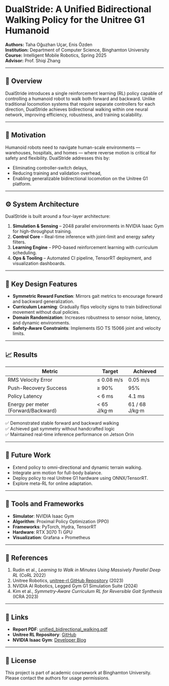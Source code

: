 # DualStride: A Unified Bidirectional Walking Policy for the Unitree G1 Humanoid

**Authors:** Taha Oğuzhan Uçar, Enis Özden  
**Institution:** Department of Computer Science, Binghamton University  
**Course:** Intelligent Mobile Robotics, Spring 2025  
**Advisor:** Prof. Shiqi Zhang

---

## 📘 Overview

DualStride introduces a single reinforcement learning (RL) policy capable of controlling a humanoid robot to walk both forward and backward.
Unlike traditional locomotion systems that require separate controllers for each direction, DualStride achieves bidirectional walking within one neural network, improving efficiency, robustness, and training scalability.

---

## 🎯 Motivation

Humanoid robots need to navigate human-scale environments — warehouses, hospitals, and homes — where reverse motion is critical for safety and flexibility.
DualStride addresses this by:
- Eliminating controller-switch delays,
- Reducing training and validation overhead,
- Enabling generalizable bidirectional locomotion on the Unitree G1 platform.

---

## ⚙️ System Architecture

DualStride is built around a four-layer architecture:
1. **Simulation & Sensing** – 2048 parallel environments in NVIDIA Isaac Gym for high-throughput training.
2. **Control Core** – Real-time inference with joint-limit and energy safety filters.
3. **Learning Engine** – PPO-based reinforcement learning with curriculum scheduling.
4. **Ops & Tooling** – Automated CI pipeline, TensorRT deployment, and visualization dashboards.

---

## 🧠 Key Design Features

- **Symmetric Reward Function**: Mirrors gait metrics to encourage forward and backward generalization.
- **Curriculum Learning**: Gradually flips velocity signs to train bidirectional movement without dual policies.
- **Domain Randomization**: Increases robustness to sensor noise, latency, and dynamic environments.
- **Safety-Aware Constraints**: Implements ISO TS 15066 joint and velocity limits.

---

## 📈 Results

| Metric | Target | Achieved |
|--------|--------|----------|
| RMS Velocity Error | ≤ 0.08 m/s | 0.05 m/s |
| Push-Recovery Success | ≥ 90% | 95% |
| Policy Latency | < 6 ms | 4.1 ms |
| Energy per meter (Forward/Backward) | < 65 J/kg·m | 61 / 68 J/kg·m |

✅ Demonstrated stable forward and backward walking  
✅ Achieved gait symmetry without handcrafted logic  
✅ Maintained real-time inference performance on Jetson Orin

---

## 🧩 Future Work

- Extend policy to omni-directional and dynamic terrain walking.
- Integrate arm motion for full-body balance.
- Deploy policy to real Unitree G1 hardware using ONNX/TensorRT.
- Explore meta-RL for online adaptation.

---

## 🧰 Tools and Frameworks

- **Simulator**: NVIDIA Isaac Gym
- **Algorithm**: Proximal Policy Optimization (PPO)
- **Frameworks**: PyTorch, Hydra, TensorRT
- **Hardware**: RTX 3070 Ti GPU
- **Visualization**: Grafana + Prometheus

---

## 📎 References

1. Rudin et al., *Learning to Walk in Minutes Using Massively Parallel Deep RL* (CoRL 2022)
2. Unitree Robotics, [unitree-rl GitHub Repository](https://github.com/unitreerobotics/unitree_rl_gym) (2023)
3. NVIDIA AI Robotics, Legged Gym G1 Simulation Suite (2024)
4. Kim et al., *Symmetry-Aware Curriculum RL for Reversible Gait Synthesis* (ICRA 2023)

---

## 🔗 Links

- **Report PDF**: [unified_bidirectional_walking.pdf](./unified_bidirectional_walking.pdf)
- **Unitree RL Repository**: [GitHub](https://github.com/unitreerobotics/unitree_rl_gym)
- **NVIDIA Isaac Gym**: [Developer Blog](https://developer.nvidia.com/isaac-gym)

---

## 📄 License

This project is part of academic coursework at Binghamton University. Please contact the authors for usage permissions.

